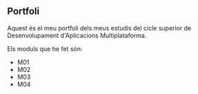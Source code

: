 ## Portfoli

Aquest és el meu portfoli dels meus estudis del cicle superior de Desenvolupament d'Aplicacions Multiplataforma.

Els moduls que he fet són:

- M01 
- M02
- M03
- M04
